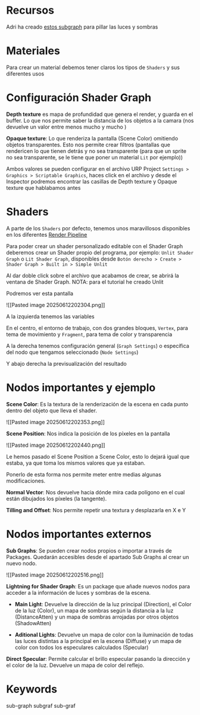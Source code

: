 # Recursos

Adri ha creado [estos subgraph](https://drive.google.com/file/d/1PHfL8AH4glp7nDBYBES8kSOjYw8oV2vn/view?usp=drive_link) para pillar las luces y sombras

# Materiales

Para crear un material debemos tener claros los tipos de `Shaders` y sus diferentes usos

# Configuración Shader Graph

**Depth texture** es mapa de profundidad que genera el render, y guarda en el buffer. Lo que nos permite saber la distancia de los objetos a la camara (nos devuelve un valor entre menos mucho y mucho )

**Opaque texture**: Lo que renderiza la pantalla (Scene Color) omitiendo objetos transparentes. Esto nos permite crear filtros (pantallas que rendericen lo que tienen detrás y no sea transparente (para que un sprite no sea transparente, se le tiene que poner un material `Lit` por ejemplo))

Ambos valores se pueden configurar en el archivo URP Project `Settings > Graphics > Scriptable Graphics`, haces click en el archivo y desde el Inspector podremos encontrar las casillas de Depth texture y Opaque texture que hablabamos antes

# Shaders

A parte de los `Shaders` por defecto, tenemos unos maravillosos disponibles en los diferentes [Render Pipeline](https://sites.google.com/d/13BAZX83ZVzuHzEhdp8djpzp8Y_hPuGTi/p/1zuklWXbpbvuf0sPPPEyb_11t7al404tm/edit)

Para poder crear un shader personalizado editable con el Shader Graph deberemos crear un Shader propio del programa, por ejemplo: `Unlit Shader Graph` o `Lit Shader Graph`, disponibles desde `Botón derecho > Create > Shader Graph > Built in > Simple Unlit`

Al dar doble click sobre el archivo que acabamos de crear, se abrirá la ventana de Shader Graph. NOTA: para el tutorial he creado Unlit

Podremos ver esta pantalla

![[Pasted image 20250612202304.png]]

A la izquierda tenemos las variables

En el centro, el entorno de trabajo, con dos grandes bloques, `Vertex`, para tema de movimiento y `Fragment`, para tema de color y transparencia

A la derecha tenemos configuración general (`Graph Settings`) o específica del nodo que tengamos seleccionado (`Node Settings`)

Y abajo derecha la previsualización del resultado

# Nodos importantes y ejemplo

**Scene Color**: Es la textura de la renderización de la escena en cada punto dentro del objeto que lleva el shader.

![[Pasted image 20250612202353.png]]

**Scene Position**: Nos indica la posición de los píxeles en la pantalla

![[Pasted image 20250612202440.png]]

Le hemos pasado el Scene Position a Scene Color, esto lo dejará igual que estaba, ya que toma los mismos valores que ya estaban.

Ponerlo de esta forma nos permite meter entre medias algunas modificaciones.

**Normal Vector**: Nos devuelve hacia dónde mira cada polígono en el cual están dibujados los píxeles (la tangente).

**Tilling and Offset**: Nos permite repetir una textura y desplazarla en X e Y

# Nodos importantes externos

**Sub Graphs**: Se pueden crear nodos propios o importar a través de Packages. Quedarán accesibles desde el apartado Sub Graphs al crear un nuevo nodo.

![[Pasted image 20250612202516.png]]

**Lightning for Shader Graph**: Es un package que añade nuevos nodos para acceder a la información de luces y sombras de la escena.

- **Main Light**: Devuelve la dirección de la luz principal (Direction), el Color de la luz (Color), un mapa de sombras según la distancia a la luz (DistanceAtten) y un mapa de sombras arrojadas por otros objetos (ShadowAtten)
    
- **Aditional Lights**: Devuelve un mapa de color con la iluminación de todas las luces distintas a la principal en la escena (Diffuse) y un mapa de color con todos los especulares calculados (Specular)
    

**Direct Specular**: Permite calcular el brillo especular pasando la dirección y el color de la luz. Devuelve un mapa de color del reflejo.

# Keywords

sub-graph subgraf sub-graf